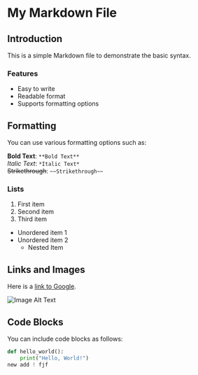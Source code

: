 # My Markdown File  

## Introduction  

This is a simple Markdown file to demonstrate the basic syntax.  

### Features  

- Easy to write  
- Readable format  
- Supports formatting options  

## Formatting  

You can use various formatting options such as:  

**Bold Text**: `**Bold Text**`  
*Italic Text*: `*Italic Text*`  
~~Strikethrough~~: `~~Strikethrough~~`  

### Lists  

1. First item  
2. Second item  
3. Third item  

- Unordered item 1  
- Unordered item 2  
  - Nested Item  

## Links and Images  

Here is a [link to Google](https://www.google.com).  

![Image Alt Text](https://via.placeholder.com/150)  

## Code Blocks  

You can include code blocks as follows:  

```python  
def hello_world():  
    print("Hello, World!")
new add ! fjf
